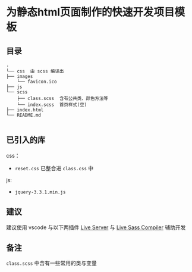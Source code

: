 # 为静态html页面制作的快速开发项目模板

## 目录

```
.
└── css  由 scss 编译出
├── images
    └── favicon.ico 
├── js
└── scss
    ├── class.scss  含有公共类、颜色方法等
    └── index.scss  首页样式(空)
├── index.html 
└── README.md
 
```

## 已引入的库

css：
  - `reset.css` 已整合进 `class.css` 中

js: 
  - `jquery-3.3.1.min.js`

## 建议

建议使用 vscode 与以下两插件 [Live Server](https://github.com/ritwickdey/live-server-web-extension) 与 [Live Sass Compiler](https://github.com/ritwickdey/vscode-live-sass-compiler) 辅助开发

## 备注

`class.scss` 中含有一些常用的类与变量